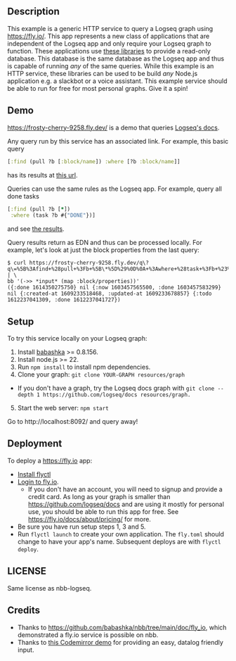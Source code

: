 ## Description

This example is a generic HTTP service to query a Logseq graph using
https://fly.io/. This app represents a new class of applications that are
independent of the Logseq app and only require your Logseq graph to function.
These applications use [these
libraries](https://github.com/logseq/logseq/tree/master/deps) to provide a
read-only database. This database is the same database as the Logseq app and
thus is capable of running _any_ of the same queries. While this example is an
HTTP service, these libraries can be used to be build _any_ Node.js application
e.g. a slackbot or a voice assistant. This example service should be able to run
for free for most personal graphs. Give it a spin!

## Demo

https://frosty-cherry-9258.fly.dev/ is a demo that queries [Logseq's
docs](https://github.com/logseq/docs).

Any query run by this service has an associated link. For example, this basic query
```clojure
[:find (pull ?b [:block/name]) :where [?b :block/name]]
```
has its results at [this url](https://frosty-cherry-9258.fly.dev/q?q=%5B%3Afind+%28pull+%3Fb+%5B%3Ablock%2Fname%5D%29+%3Awhere+%5B%3Fb+%3Ablock%2Fname%5D%5D).

Queries can use the same rules as the Logseq app. For example, query all done tasks

```clojure
[:find (pull ?b [*])
 :where (task ?b #{"DONE"})]
```

and see [the results](https://frosty-cherry-9258.fly.dev/q?q=%5B%3Afind+%28pull+%3Fb+%5B*%5D%29%0D%0A+%3Awhere+%28task+%3Fb+%23%7B%22DONE%22%7D%29%5D).

Query results return as EDN and thus can be processed locally. For example, let's look
at just the block properties from the last query:

```shell
$ curl https://frosty-cherry-9258.fly.dev/q\?q\=%5B%3Afind+%28pull+%3Fb+%5B\*%5D%29%0D%0A+%3Awhere+%28task+%3Fb+%23%7B%22DONE%22%7D%29%5D | \
bb '(->> *input* (map :block/properties))'
({:done 1614350275750} nil {:now 1603457565500, :done 1603457583299} nil {:created-at 1609233518468, :updated-at 1609233678857} {:todo 1612237041309, :done 1612237041727})
```

## Setup

To try this service locally on your Logseq graph:

1. Install [babashka](https://github.com/babashka/babashka) >= 0.8.156.
2. Install node.js >= 22.
3. Run `npm install` to install npm dependencies.
4. Clone your graph: `git clone YOUR-GRAPH resources/graph`
  * If you don't have a graph, try the Logseq docs
  graph with `git clone --depth 1 https://github.com/logseq/docs resources/graph.`
5. Start the web server: `npm start`

Go to http://localhost:8092/ and query away!

## Deployment

To deploy a https://fly.io app:
* [Install flyctl](https://fly.io/docs/getting-started/installing-flyctl/)
* [Login to fly.io](https://fly.io/docs/getting-started/log-in-to-fly/).
  * If you don't have an account, you will need to signup and provide a credit card. As long as your graph is smaller than https://github.com/logseq/docs and are using it mostly for personal use, you should be able to run this app for free. See https://fly.io/docs/about/pricing/ for more.
* Be sure you have run setup steps 1, 3 and 5.
* Run `flyctl launch` to create your own application. The `fly.toml` should change to have your app's name. Subsequent deploys are with `flyctl deploy`.

## LICENSE
Same license as nbb-logseq.

## Credits
* Thanks to https://github.com/babashka/nbb/tree/main/doc/fly_io, which demonstrated a fly.io service is possible on nbb.
* Thanks to [this Codemirror demo](https://codemirror.net/5/mode/clojure/index.html) for providing an easy, datalog friendly input.

